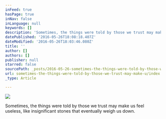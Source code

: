 ```yaml
---
inFeed: true
hasPage: true
inNav: false
inLanguage: null
keywords: []
description: 'Sometimes, the things were told by those we trust may make us feel useless, like insignificant stones that eventually weigh us down.'
datePublished: '2016-05-26T18:08:18.407Z'
dateModified: '2016-05-26T18:03:46.080Z'
title: ''
author: []
authors: []
publisher: null
starred: false
sourcePath: _posts/2016-05-26-sometimes-the-things-were-told-by-those-we-trust-may-make-u.md
url: sometimes-the-things-were-told-by-those-we-trust-may-make-u/index.html
_type: Article

---
```

![](https://the-grid-user-content.s3-us-west-2.amazonaws.com/deff0555-2197-4f27-9b3e-58ad6c7e3383.jpg)

Sometimes, the things were told by those we trust may make us feel useless, like insignificant stones that eventually weigh us down.